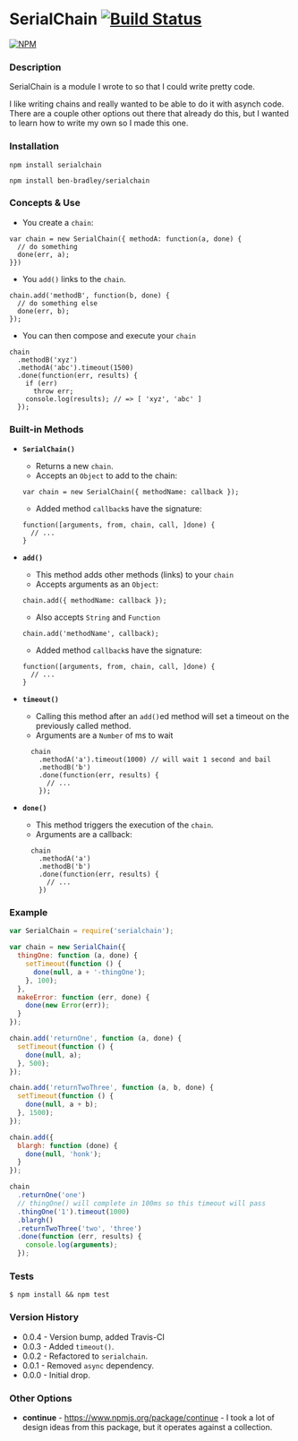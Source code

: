 # SerialChain [![Build Status](https://secure.travis-ci.org/ben-bradley/serialchain.png)](http://travis-ci.org/ben-bradley/serialchain)
[![NPM](https://nodei.co/npm/serialchain.png)](https://nodei.co/npm/serialchain/)

### Description

SerialChain is a module I wrote to so that I could write pretty code.

I like writing chains and really wanted to be able to do it with asynch code.  There are a couple other options out there that already do this, but I wanted to learn how to write my own so I made this one.

### Installation

`npm install serialchain`

`npm install ben-bradley/serialchain`

### Concepts & Use

- You create a `chain`:
```
var chain = new SerialChain({ methodA: function(a, done) {
  // do something
  done(err, a);
}})
```

- You `add()` links to the `chain`.
```
chain.add('methodB', function(b, done) {
  // do something else
  done(err, b);
});
```

- You can then compose and execute your `chain`
```
chain
  .methodB('xyz')
  .methodA('abc').timeout(1500)
  .done(function(err, results) {
    if (err)
      throw err;
    console.log(results); // => [ 'xyz', 'abc' ]
  });
```

### Built-in Methods

- __`SerialChain()`__
  - Returns a new `chain`.
  - Accepts an `Object` to add to the chain:
  ```
  var chain = new SerialChain({ methodName: callback });
  ```
  - Added method `callback`s have the signature:
  ```
  function([arguments, from, chain, call, ]done) {
    // ...
  }
  ```

- __`add()`__
  - This method adds other methods (links) to your `chain`
  - Accepts arguments as an `Object`:
  ```
  chain.add({ methodName: callback });
  ```
  - Also accepts `String` and `Function`
  ```
  chain.add('methodName', callback);
  ```
  - Added method `callback`s have the signature:
  ```
  function([arguments, from, chain, call, ]done) {
    // ...
  }
  ```

- __`timeout()`__
  - Calling this method after an `add()`ed method will set a timeout on the previously called method.
  - Arguments are a `Number` of ms to wait
  ```
    chain
      .methodA('a').timeout(1000) // will wait 1 second and bail
      .methodB('b')
      .done(function(err, results) {
        // ...
      });
  ```

- __`done()`__
  - This method triggers the execution of the `chain`.
  - Arguments are a callback:
  ```
    chain
      .methodA('a')
      .methodB('b')
      .done(function(err, results) {
        // ...
      })
  ```

### Example
```js
var SerialChain = require('serialchain');

var chain = new SerialChain({
  thingOne: function (a, done) {
    setTimeout(function () {
      done(null, a + '-thingOne');
    }, 100);
  },
  makeError: function (err, done) {
    done(new Error(err));
  }
});

chain.add('returnOne', function (a, done) {
  setTimeout(function () {
    done(null, a);
  }, 500);
});

chain.add('returnTwoThree', function (a, b, done) {
  setTimeout(function () {
    done(null, a + b);
  }, 1500);
});

chain.add({
  blargh: function (done) {
    done(null, 'honk');
  }
});

chain
  .returnOne('one')
  // thingOne() will complete in 100ms so this timeout will pass
  .thingOne('1').timeout(1000)
  .blargh()
  .returnTwoThree('two', 'three')
  .done(function (err, results) {
    console.log(arguments);
  });
```

### Tests

`$ npm install && npm test`

### Version History
- 0.0.4 - Version bump, added Travis-CI
- 0.0.3 - Added `timeout()`.
- 0.0.2 - Refactored to `serialchain`.
- 0.0.1 - Removed `async` dependency.
- 0.0.0 - Initial drop.

### Other Options
- __continue__ - https://www.npmjs.org/package/continue - I took a lot of design ideas from this package, but it operates against a collection.
